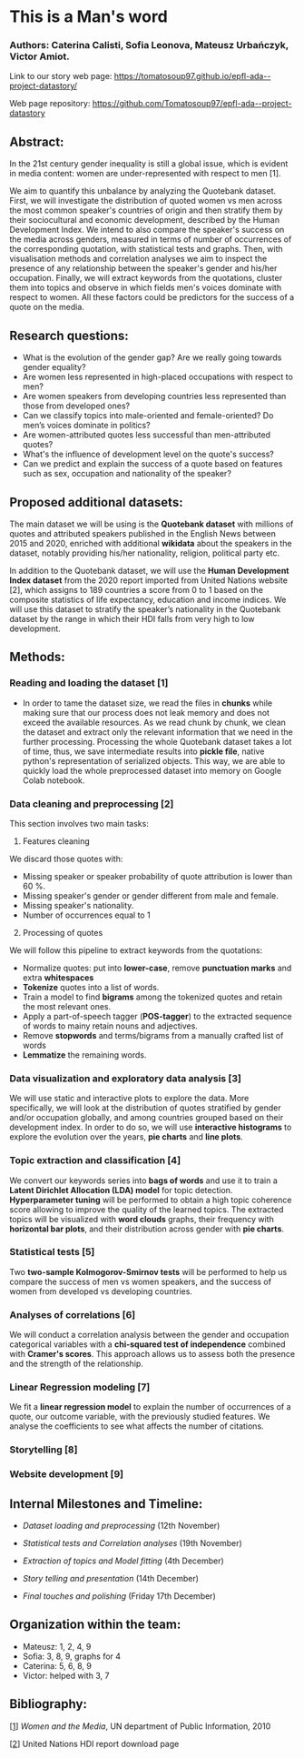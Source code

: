 # This is a Man's word

### Authors: Caterina Calisti, Sofia Leonova, Mateusz Urbańczyk, Victor Amiot. 

Link to our story web page: https://tomatosoup97.github.io/epfl-ada--project-datastory/

Web page repository: https://github.com/Tomatosoup97/epfl-ada--project-datastory

## Abstract: 

In the 21st century gender inequality is still a global issue, which is evident in media content: women are under-represented with respect to men [1].

We aim to quantify this unbalance by analyzing the Quotebank dataset. First, we will investigate the distribution of quoted women vs men across the most common
speaker's countries of origin and then stratify them by their sociocultural and economic development, described by the Human Development Index. We intend to also compare the speaker's success on the media across genders, measured in terms of number of occurrences of the corresponding quotation, with statistical tests and graphs. Then, with visualisation methods and correlation analyses we aim to inspect the presence of any relationship between the speaker's gender and his/her occupation. Finally, we will extract keywords from the quotations, cluster them into topics and observe in which fields men's voices dominate with respect to women. All these factors could be predictors for the success of a quote on the media.

## Research questions:

-   What is the evolution of the gender gap? Are we really going towards gender equality?
-   Are women less represented in high-placed occupations with respect to men?
-   Are women speakers from developing countries less represented than those from developed ones?
-   Can we classify topics into male-oriented and female-oriented? Do men’s voices dominate in politics?
-   Are women-attributed quotes less successful than men-attributed quotes?
-   What's the influence of development level on the quote's success?
-   Can we predict and explain the success of a quote based on features such as sex, occupation and nationality of the speaker?

## Proposed additional datasets:

The main dataset we will be using is the **Quotebank dataset** with millions of quotes and attributed speakers published in the English News between 2015 and 2020, enriched with additional **wikidata** about the speakers in the dataset, notably providing his/her nationality, religion, political party etc.

In addition to the Quotebank dataset, we will use the **Human Development Index dataset** from the 2020 report imported from United Nations website [2], which assigns to 189 countries a score from 0 to 1 based on the composite statistics of life expectancy, education and income indices. We will use this dataset to stratify the speaker’s nationality in the Quotebank dataset by the range in which their HDI falls from very high to low development.

## Methods:

### Reading and loading the dataset [1]

- In order to tame the dataset size, we read the files in **chunks** while making sure that our process does not leak memory and does not exceed the available resources. As we read chunk by chunk, we clean the dataset and extract only the relevant information that we need in the further processing. Processing the whole Quotebank dataset takes a lot of time, thus, we save intermediate results into **pickle file**, native python's representation of serialized objects. This way, we are able to quickly load the whole preprocessed dataset into memory on Google Colab notebook.

### Data cleaning and preprocessing [2]

This section involves two main tasks: 
1. Features cleaning

We discard those quotes with: 
- Missing speaker or speaker probability of quote attribution is lower than  60 %. 
- Missing speaker's gender or gender different from male and female. 
- Missing speaker's nationality. 
- Number of occurrences equal to 1

2. Processing of quotes

We will follow this pipeline to extract keywords from the quotations: 
- Normalize quotes: put into **lower-case**, remove **punctuation marks** and extra **whitespaces**
- **Tokenize** quotes into a list of words.
- Train a model to find **bigrams** among the tokenized quotes and retain the most relevant ones.
- Apply a part-of-speech tagger (**POS-tagger**) to the extracted sequence of words to mainy retain nouns and adjectives.
- Remove **stopwords** and terms/bigrams from a manually crafted list of words
- **Lemmatize** the remaining words.

### Data visualization and exploratory data analysis [3]

We will use static and interactive plots to explore the data. 
More specifically, we will look at the distribution of quotes stratified by gender and/or occupation globally, and among countries grouped based on their development index. In order to do so, we will use **interactive histograms** to explore the evolution over the years, **pie charts** and **line plots**.

### Topic extraction and classification [4]

We convert our keywords series into **bags of words** and use it to train a **Latent Dirichlet Allocation (LDA) model** for topic detection.
**Hyperparameter tuning** will be performed to obtain a high topic coherence score allowing to improve the quality of the learned topics.
The extracted topics will be visualized with **word clouds** graphs, their frequency with  **horizontal bar plots**, and their distribution across gender with **pie charts**.

### Statistical tests [5]

Two **two-sample Kolmogorov-Smirnov tests** will be performed to help us compare the success of men vs women speakers, and the success of women from developed vs developing countries.

### Analyses of correlations [6]

We will conduct a correlation analysis between the gender and occupation categorical variables with a **chi-squared test of independence** combined with **Cramer's scores**. This approach allows us to assess both the presence and the strength of the relationship.


### Linear Regression modeling [7]

We fit a **linear regression model** to explain the number of occurrences of a quote, our outcome variable, with the previously studied features. We analyse the coefficients to see what affects the number of citations. 

### Storytelling [8]

### Website development [9]

## Internal Milestones and Timeline:

- *Dataset loading and preprocessing* (12th November)

- *Statistical tests and Correlation analyses* (19th November)

- *Extraction of topics and Model fitting* (4th December)
   
- *Story telling and presentation* (14th December)

- *Final touches and polishing* (Friday 17th December)

## Organization within the team: 
- Mateusz: 1, 2, 4, 9
- Sofia: 3, 8, 9, graphs for 4
- Caterina: 5, 6, 8, 9
- Victor: helped with 3, 7

## Bibliography:

[[1](https://www.un.org/womenwatch/beijing15/Women_and_the_media_preliminary_brief.pdf)] *Women and the Media*, UN department of Public Information, 2010

[[2](http://hdr.undp.org/en/content/download-data)] United Nations HDI report download page

